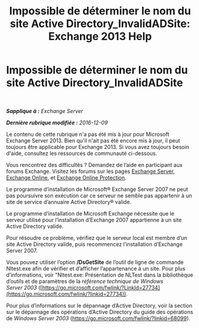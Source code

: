 ﻿---
title: 'Impossible de déterminer le nom du site Active Directory_InvalidADSite: Exchange 2013 Help'
TOCTitle: Impossible de déterminer le nom du site Active Directory_InvalidADSite
ms:assetid: ef96e077-08a0-4108-9f7d-0d61758abcd4
ms:mtpsurl: https://technet.microsoft.com/fr-fr/library/ms.exch.setupreadiness.invalidadsite(v=EXCHG.150)
ms:contentKeyID: 50479529
ms.date: 04/24/2018
mtps_version: v=EXCHG.150
ms.translationtype: HT
---

# Impossible de déterminer le nom du site Active Directory\_InvalidADSite

 

_**Sapplique à :** Exchange Server_

_**Dernière rubrique modifiée :** 2016-12-09_

Le contenu de cette rubrique n'a pas été mis à jour pour Microsoft Exchange Server 2013. Bien qu'il n'ait pas été encore mis à jour, il peut toujours être applicable pour Exchange 2013. Si vous avez toujours besoin d'aide, consultez les ressources de communauté ci-dessous.

Vous rencontrez des difficultés ? Demandez de l’aide en participant aux forums Exchange. Visitez les forums sur les pages [Exchange Server](https://go.microsoft.com/fwlink/p/?linkid=60612), [Exchange Online](https://go.microsoft.com/fwlink/p/?linkid=267542), et [Exchange Online Protection](https://go.microsoft.com/fwlink/p/?linkid=285351).

Le programme d’installation de Microsoft® Exchange Server 2007 ne peut pas poursuivre son exécution car ce serveur ne semble pas appartenir à un site de service d’annuaire Active Directory® valide.

Le programme d’installation de Microsoft Exchange nécessite que le serveur utilisé pour l’installation d’Exchange 2007 appartienne à un site Active Directory valide.

Pour résoudre ce problème, vérifiez que le serveur local est membre d’un site Active Directory valide, puis recommencez l’installation d’Exchange Server 2007.

Vous pouvez utiliser l’option **/DsGetSite** de l’outil de ligne de commande Nltest.exe afin de vérifier et d’afficher l’appartenance à un site. Pour plus d’informations, voir "Nltest.exe: Présentation de NLTest dans la bibliothèque d’outils et de paramètres de la *référence technique de Windows Server 2003* ([https://go.microsoft.com/fwlink/?LinkId=27734](https://go.microsoft.com/fwlink/?linkid=27734)).

Pour plus d’informations sur le dépannage d’Active Directory, voir la section sur le dépannage des opérations d’Active Directory du guide des opérations de *Windows Server 2003* (<https://go.microsoft.com/fwlink/?linkid=68099>).

